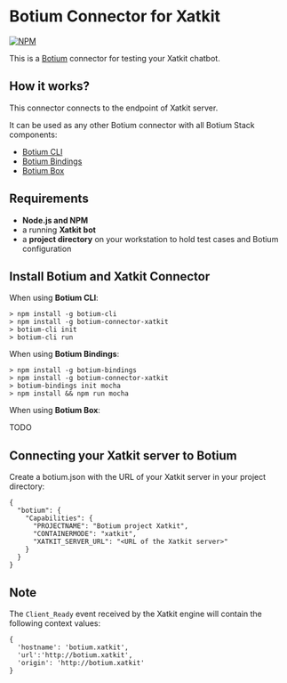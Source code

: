 # Botium Connector for Xatkit

[![NPM](https://nodei.co/npm/botium-connector-xatkit.png?downloads=true&downloadRank=true&stars=true)](https://nodei.co/npm/botium-connector-xatkit/)

This is a [Botium](https://github.com/codeforequity-at/botium-core) connector for testing your Xatkit chatbot.

## How it works?
This connector connects to the endpoint of Xatkit server.

It can be used as any other Botium connector with all Botium Stack components:
* [Botium CLI](https://github.com/codeforequity-at/botium-cli/)
* [Botium Bindings](https://github.com/codeforequity-at/botium-bindings/)
* [Botium Box](https://www.botium.at)

## Requirements

* __Node.js and NPM__
* a running __Xatkit bot__
* a __project directory__ on your workstation to hold test cases and Botium configuration

## Install Botium and Xatkit Connector

When using __Botium CLI__:

```
> npm install -g botium-cli
> npm install -g botium-connector-xatkit
> botium-cli init
> botium-cli run
```

When using __Botium Bindings__:

```
> npm install -g botium-bindings
> npm install -g botium-connector-xatkit
> botium-bindings init mocha
> npm install && npm run mocha
```

When using __Botium Box__:

TODO

## Connecting your Xatkit server to Botium

Create a botium.json with the URL of your Xatkit server in your project directory:


```
{
  "botium": {
    "Capabilities": {
      "PROJECTNAME": "Botium project Xatkit",
      "CONTAINERMODE": "xatkit",
      "XATKIT_SERVER_URL": "<URL of the Xatkit server>"
    }
  }
}
```

## Note
The `Client_Ready` event received by the Xatkit engine will contain the following context values:
```
{
  'hostname': 'botium.xatkit', 
  'url':'http://botium.xatkit', 
  'origin': 'http://botium.xatkit'
}
```

